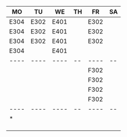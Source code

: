 |MO  |TU  |WE  |TH|FR  |SA|
|----|----|----|--|----|--|
|E304|E302|E401|  |E302|  |
|E304|E302|E401|  |E302|  |
|E304|E302|E401|  |E302|  |
|E304|    |E401|  |    |  |
|----|----|----|--|----|--|
|    |    |    |  |F302|  |
|    |    |    |  |F302|  |
|    |    |    |  |F302|  |
|    |    |    |  |F302|  |
|----|----|----|--|----|--|
|*   |    |    |  |    |  |
|    |    |    |  |    |  |
|    |    |    |  |    |  |
|    |    |    |  |    |  |
